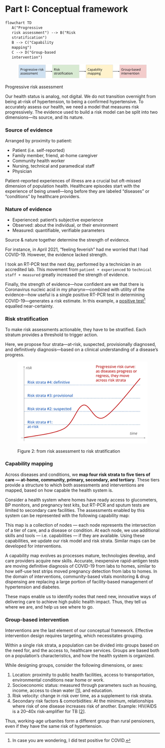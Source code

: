 # Part I: Conceptual framework



```mermaid
flowchart TD
   A("Progressive 
   risk assessment") --> B("Risk 
   stratification")
   B --> C("Capability 
   mapping")
   C --> D("Group-based 
   intervention") 
```

<figure><img src="../../.gitbook/assets/image (12).png" alt=""><figcaption></figcaption></figure>

Progressive risk assessment


Our health status is analog, not digital. We do not transition overnight from  being at-risk of hypertension, to being a confirmed hypertensive. To accurately assess our health, we need a model that measures risk progressively. The evidence used to build a risk model can be split into two dimensions—its source, and its nature.

### Source of evidence

Arranged by proximity to patient:

* Patient (i.e. self-reported)
* Family member, friend, at-home caregiver
* Community health worker
* Nursing, technical and paramedical staff
* Physician

Patient-reported experiences of illness are a crucial but oft-missed dimension of population health. Healthcare episodes start with the experience of being unwell—long before they are labeled “diseases” or “conditions” by healthcare providers.

### Nature of evidence

* Experienced: patient’s subjective experience
* Observed: about the individual, or their environment
* Measured: quantifiable, verifiable parameters

Source & nature together determine the strength of evidence.&#x20;

For instance, in April 2021, “feeling feverish” had me worried that I had COVID-19. However, the evidence lacked strength.&#x20;

I took an RT-PCR test the next day, performed by a technician in an accredited lab. This movement from `patient + experienced` to `technical staff + measured` greatly increased the strength of evidence.

Finally, the strength of evidence—how confident are we that there is Coronavirus nucleic acid in my pharynx—combined with utility of the evidence—how useful is a single positive RT-PCR test in determining COVID-19—generates a risk estimate. In this example, a [positive test](#user-content-fn-1)[^1] equalled near-certainty.

### Risk stratification&#xD;

To make risk assessments actionable, they have to be stratified. Each stratum provides a threshold to trigger action.

Here, we propose four strata—at-risk, suspected, provisionally diagnosed, and definitively diagnosis—based on a clinical understanding of a disease’s progress.

<figure><img src="../../.gitbook/assets/image (11).png" alt=""><figcaption><p>Figure 2: from risk assessment to risk stratification</p></figcaption></figure>

### Capability mapping <a href="#db70" id="db70"></a>

Across diseases and conditions, we **map four risk strata to five** **tiers of care — at-home, community, primary, secondary, and tertiary**. These tiers provide a structure to which both assessments and interventions are mapped, based on how capable the health system is.

Consider a health system where homes have ready access to glucometers, BP monitors, and pregnancy test kits, but RT-PCR and sputum tests are limited to secondary care facilities. The assessments enabled by this system can be represented with the following capability map:

This map is a collection of nodes — each node represents the intersection of a tier of care, and a disease or condition. At each node, we use additional skills and tools — i.e. capabilities — if they are available. Using these capabilities, we update our risk model and risk strata. Similar maps can be developed for interventions.

A capability map evolves as processes mature, technologies develop, and care providers acquire new skills. Accurate, inexpensive rapid-antigen tests are moving definitive diagnosis of COVID-19 from labs to homes, similar to how self-use test strips moved pregnancy detection from labs to homes. In the domain of interventions, community-based vitals monitoring & drug dispensing are replacing a large portion of facility-based management of hypertension and diabetes.

These maps enable us to identify nodes that need new, innovative ways of delivering care to achieve high public health impact. Thus, they tell us where we are, and help us see where to go.

### Group-based intervention <a href="#id-3cba" id="id-3cba"></a>

Interventions are the last element of our conceptual framework. Effective intervention design requires targeting, which necessitates grouping.

Within a single risk strata, a population can be divided into groups based on the need for, and the access to, healthcare services. Groups are based both on a population’s characteristics, and how the health system is organized.

While designing groups, consider the following dimensions, or axes:

1. Location: proximity to public health facilities, access to transportation, environmental conditions near home or work.
2. Socioeconomic status: measured through parameters such as housing, income, access to clean water \[[1](https://doi.org/10.1080/16549716.2018.1438840)], and education.
3. Risk velocity: change in risk over time, as a supplement to risk strata.
4. Secondary risk factors & comorbidities: At the minimum, relationships where risk of one disease increases risk of another. Example: HIV/AIDS is a 20–40x risk-amplifier for TB \[[2](https://www.ncbi.nlm.nih.gov/pmc/articles/PMC3685687)].

Thus, working-age urbanites form a different group than rural pensioners, even if they have the same risk of hypertension.

[^1]: In case you are wondering, I did test positive for COVID.

